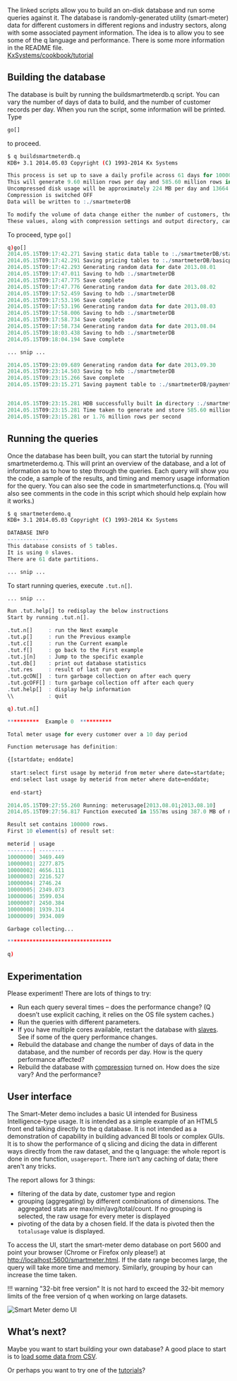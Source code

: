 The linked scripts allow you to build an on-disk database and run some queries against it. The database is randomly-generated utility (smart-meter) data for different customers in different regions and industry sectors, along with some associated payment information. The idea is to allow you to see some of the q language and performance. There is some more information in the README file.  
<i class="fab fa-github"></i> [KxSystems/cookbook/tutorial](https://github.com/KxSystems/cookbook/tree/master/tutorial)


## Building the database

The database is built by running the buildsmartmeterdb.q script. You can vary the number of days of data to build, and the number of customer records per day. When you run the script, some information will be printed. Type
```q
go[]
```
to proceed.
```bash
$ q buildsmartmeterdb.q 
KDB+ 3.1 2014.05.03 Copyright (C) 1993-2014 Kx Systems
```
```q
This process is set up to save a daily profile across 61 days for 100000 random customers with a sample every 15 minute(s).
This will generate 9.60 million rows per day and 585.60 million rows in total
Uncompressed disk usage will be approximately 224 MB per day and 13664 MB in total
Compression is switched OFF
Data will be written to :./smartmeterDB

To modify the volume of data change either the number of customers, the number of days, or the sample period of the data.  Minimum sample period is 1 minute
These values, along with compression settings and output directory, can be modified at the top of this file (buildsmartmeterdb.q)
```
To proceed, type `go[]`
```q
q)go[]                                                                                                    
2014.05.15T09:17:42.271 Saving static data table to :./smartmeterDB/static
2014.05.15T09:17:42.291 Saving pricing tables to :./smartmeterDB/basicpricing and :./smartmeterDB/timepricing
2014.05.15T09:17:42.293 Generating random data for date 2013.08.01
2014.05.15T09:17:47.011 Saving to hdb :./smartmeterDB
2014.05.15T09:17:47.775 Save complete
2014.05.15T09:17:47.776 Generating random data for date 2013.08.02
2014.05.15T09:17:52.459 Saving to hdb :./smartmeterDB
2014.05.15T09:17:53.196 Save complete
2014.05.15T09:17:53.196 Generating random data for date 2013.08.03
2014.05.15T09:17:58.006 Saving to hdb :./smartmeterDB
2014.05.15T09:17:58.734 Save complete
2014.05.15T09:17:58.734 Generating random data for date 2013.08.04
2014.05.15T09:18:03.438 Saving to hdb :./smartmeterDB
2014.05.15T09:18:04.194 Save complete

... snip ...

2014.05.15T09:23:09.689 Generating random data for date 2013.09.30
2014.05.15T09:23:14.503 Saving to hdb :./smartmeterDB
2014.05.15T09:23:15.266 Save complete
2014.05.15T09:23:15.271 Saving payment table to :./smartmeterDB/payment/


2014.05.15T09:23:15.281 HDB successfully built in directory :./smartmeterDB
2014.05.15T09:23:15.281 Time taken to generate and store 585.60 million rows was 00:05:33
2014.05.15T09:23:15.281 or 1.76 million rows per second
```


## Running the queries

Once the database has been built, you can start the tutorial by running smartmeterdemo.q. This will print an overview of the database, and a lot of information as to how to step through the queries. Each query will show you the code, a sample of the results, and timing and memory usage information for the query. You can also see the code in smartmeterfunctions.q. (You will also see comments in the code in this script which should help explain how it works.) 
```bash
$ q smartmeterdemo.q 
KDB+ 3.1 2014.05.03 Copyright (C) 1993-2014 Kx Systems
```
```q
DATABASE INFO
-------------
This database consists of 5 tables.
It is using 0 slaves.
There are 61 date partitions.

... snip ... 
```
To start running queries, execute `.tut.n[]`.
```q
... snip ...

Run .tut.help[] to redisplay the below instructions
Start by running .tut.n[].

.tut.n[]     : run the Next example
.tut.p[]     : run the Previous example
.tut.c[]     : run the Current example
.tut.f[]     : go back to the First example
.tut.j[n]    : Jump to the specific example
.tut.db[]    : print out database statistics
.tut.res     : result of last run query
.tut.gcON[]  : turn garbage collection on after each query
.tut.gcOFF[] : turn garbage collection off after each query
.tut.help[]  : display help information
\\           : quit

q).tut.n[]                                                                                                                                                        

**********  Example 0  **********

Total meter usage for every customer over a 10 day period

Function meterusage has definition:

{[startdate; enddate]
 
 start:select first usage by meterid from meter where date=startdate;
 end:select last usage by meterid from meter where date=enddate;
 
 end-start}

2014.05.15T09:27:55.260 Running: meterusage[2013.08.01;2013.08.10]
2014.05.15T09:27:56.817 Function executed in 1557ms using 387.0 MB of memory

Result set contains 100000 rows.
First 10 element(s) of result set:

meterid | usage   
--------| --------
10000000| 3469.449
10000001| 2277.875
10000002| 4656.111
10000003| 2216.527
10000004| 2746.24 
10000005| 2349.073
10000006| 3599.034
10000007| 2450.384
10000008| 1939.314
10000009| 3934.089

Garbage collecting...

*********************************

q)
```


## Experimentation

Please experiment! There are lots of things to try:

- Run each query several times – does the performance change? (Q doesn’t use explicit caching, it relies on the OS file system caches.)
- Run the queries with different parameters.
- If you have multiple cores available, restart the database with [slaves](/basics/cmdline/#-s-slaves). See if some of the query performance changes.
- Rebuild the database and change the number of days of data in the database, and the number of records per day. How is the query performance affected?
- Rebuild the database with [compression](/kb/file-compression) turned on. How does the size vary? And the performance?


## User interface

The Smart-Meter demo includes a basic UI intended for Business Intelligence-type usage. It is intended as a simple example of an HTML5 front end talking directly to the q database. It is not intended as a demonstration of capability in building advanced BI tools or complex GUIs. It is to show the performance of q slicing and dicing the data in different ways directly from the raw dataset, and the q language: the whole report is done in one function, `usagereport`. There isn’t any caching of data; there aren't any tricks.

The report allows for 3 things:

- filtering of the data by date, customer type and region
- grouping (aggregating) by different combinations of dimensions. The aggregated stats are max/min/avg/total/count. If no grouping is selected, the raw usage for every meter is displayed
- pivoting of the data by a chosen field. If the data is pivoted then the `totalusage` value is displayed.

To access the UI, start the smart-meter demo database on port 5600 and point your browser (Chrome or Firefox only please!) at <http://localhost:5600/smartmeter.html>. If the date range becomes large, the query will take more time and memory. Similarly, grouping by hour can increase the time taken. 

!!! warning "32-bit free version"
    It is not hard to exceed the 32-bit memory limits of the free version of q when working on large datasets.

![Smart Meter demo UI](/img/smartmeterui.png)


## What’s next?

Maybe you want to start building your own database? A good place to start is to [load some data from CSV](/kb/loading-from-large-files/).

Or perhaps you want to try one of the [tutorials](/learn/#database-tutorials)?
